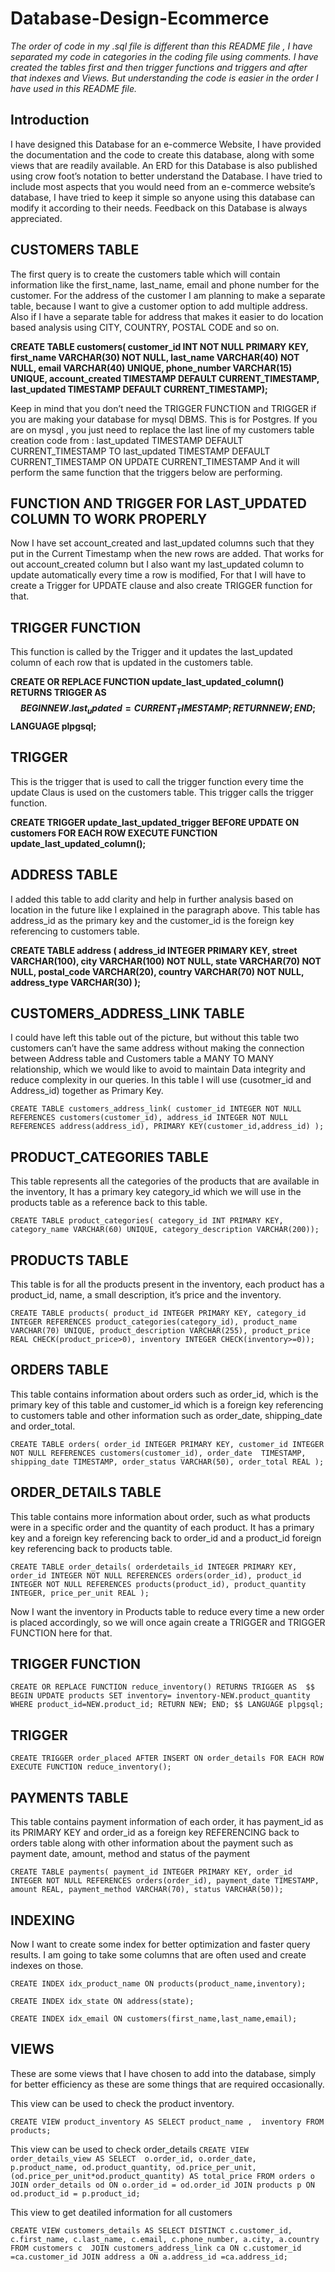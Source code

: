 # Database-Design-Ecommerce

*The order of code in my .sql file is different than this README file , I have separated my code in categories in the coding file using comments. I have created the tables first and then trigger functions and triggers and after that indexes and Views. But understanding the code is easier in the order I have used in this README file.*

## Introduction

I have designed this Database for an e-commerce Website, I have provided the documentation and the code to create this database, along with some views that are readily available. An ERD for this Database is also published using crow foot’s notation to better understand the Database. I have tried to include most aspects that you would need from an e-commerce website’s database, I have tried to keep it simple so anyone using this database can modify it according to their needs. Feedback on this Database is always appreciated.

## CUSTOMERS TABLE

The first query is to create the customers table which will contain information like the first_name, last_name, email and phone number for the customer. For the address of the customer I am planning to make a separate table, because I want to give a customer option to add multiple address. Also if I have a separate table for address that makes it easier to do location based analysis using CITY, COUNTRY, POSTAL CODE and so on.

**CREATE TABLE customers(
customer_id INT NOT NULL PRIMARY KEY,
first_name VARCHAR(30) NOT NULL,
last_name VARCHAR(40) NOT NULL,
email VARCHAR(40) UNIQUE,
phone_number VARCHAR(15) UNIQUE,
account_created TIMESTAMP DEFAULT CURRENT_TIMESTAMP,
last_updated TIMESTAMP DEFAULT CURRENT_TIMESTAMP);**

Keep in mind that you don’t need the TRIGGER FUNCTION and TRIGGER if you are making your database for mysql DBMS. This is for Postgres. If you are on mysql , you just need to replace the last line of my customers table creation code from :
last_updated TIMESTAMP DEFAULT CURRENT_TIMESTAMP
TO
last_updated TIMESTAMP DEFAULT CURRENT_TIMESTAMP ON UPDATE CURRENT_TIMESTAMP
And it will perform the same function that the triggers below are performing.

## FUNCTION AND TRIGGER FOR LAST_UPDATED COLUMN TO WORK PROPERLY

Now I have set account_created and last_updated columns such that they put in the Current Timestamp when the new rows are added. That works for out account_created column but I also want my last_updated column to update automatically every time a row is modified, For that I will have to create a Trigger for UPDATE clause and also create  TRIGGER function for that.


## TRIGGER FUNCTION

This function is called by the Trigger and it  updates the last_updated column of each row that is updated in the customers table.

**CREATE OR REPLACE FUNCTION update_last_updated_column()
RETURNS TRIGGER AS 
$$
BEGIN
NEW.last_updated=CURRENT_TIMESTAMP;
RETURN NEW;
END;
$$
LANGUAGE plpgsql;**

## TRIGGER
This is the trigger that is used to call the trigger function every time the update Claus is used on the customers table. This trigger calls the trigger function.

**CREATE TRIGGER update_last_updated_trigger
BEFORE UPDATE ON customers
FOR EACH ROW 
EXECUTE FUNCTION update_last_updated_column();**






## ADDRESS TABLE

I added this table to add clarity and help in further analysis based on location in the future like I explained in the paragraph above. This table has address_id as the primary key and the customer_id is the foreign key referencing to customers table.

**CREATE TABLE address (
address_id INTEGER PRIMARY KEY,
street VARCHAR(100),
city VARCHAR(100) NOT NULL,
state VARCHAR(70) NOT NULL,
postal_code VARCHAR(20),
country VARCHAR(70) NOT NULL,
address_type VARCHAR(30)
);**



## CUSTOMERS_ADDRESS_LINK TABLE

I could have left this table out of the picture, but without this table two customers can’t have the same address without making the connection between Address table and Customers table a MANY TO MANY relationship, which we would like to avoid to maintain Data integrity and reduce complexity in our queries. In this table I will use (cusotmer_id and Address_id) together as Primary Key.


`CREATE TABLE customers_address_link(
customer_id INTEGER NOT NULL REFERENCES customers(customer_id),
address_id INTEGER NOT NULL REFERENCES address(address_id),
PRIMARY KEY(customer_id,address_id)
);`


## PRODUCT_CATEGORIES TABLE

This table represents all the categories of the products that are available in the inventory, It has a primary key category_id which we will use in the products table as a reference back to this table.

`CREATE TABLE product_categories(
category_id INT PRIMARY KEY,
category_name VARCHAR(60) UNIQUE,
category_description VARCHAR(200));`


## PRODUCTS TABLE

This table is for all the products present in the inventory, each product has a product_id, name, a small description, it’s price and the inventory.

`CREATE TABLE products(
product_id INTEGER PRIMARY KEY,
category_id INTEGER REFERENCES product_categories(category_id),
product_name VARCHAR(70) UNIQUE,
product_description VARCHAR(255),
product_price REAL CHECK(product_price>0),
inventory INTEGER CHECK(inventory>=0));`


## ORDERS TABLE 

This table contains information about orders such as order_id, which is the primary key of this table and customer_id which is a foreign key referencing to customers table and other information such as order_date, shipping_date and order_total.


`CREATE TABLE orders(
order_id INTEGER PRIMARY KEY,
customer_id INTEGER NOT NULL REFERENCES customers(customer_id),
order_date  TIMESTAMP,
shipping_date TIMESTAMP,
order_status VARCHAR(50),
order_total REAL
);`


## ORDER_DETAILS TABLE

This table contains more information about order, such as what products were in a specific order and the quantity of each product. It has a primary key and a foreign key referencing back to order_id and a product_id foreign key referencing back to products table.

`CREATE TABLE order_details(
orderdetails_id INTEGER PRIMARY KEY,
order_id INTEGER NOT NULL REFERENCES orders(order_id),
product_id INTEGER NOT NULL REFERENCES products(product_id),
product_quantity INTEGER,
price_per_unit REAL
);`

Now I want the inventory in Products table to reduce every time a new order is placed accordingly, so we will once again create a TRIGGER  and TRIGGER FUNCTION here for that.

## TRIGGER FUNCTION

`CREATE OR REPLACE FUNCTION reduce_inventory()
RETURNS TRIGGER AS 
$$
BEGIN
UPDATE products SET inventory= inventory-NEW.product_quantity
WHERE product_id=NEW.product_id;
RETURN NEW;
END;
$$
LANGUAGE plpgsql;`

## TRIGGER 

`CREATE TRIGGER order_placed
AFTER INSERT ON order_details
FOR EACH ROW
EXECUTE FUNCTION reduce_inventory();`


## PAYMENTS TABLE

This table contains payment information of each order, it has payment_id as its PRIMARY KEY and order_id as a foreign key REFERENCING back to orders table along with other information about the payment such as payment date, amount, method and status of the payment

`CREATE TABLE payments(
payment_id INTEGER PRIMARY KEY,
order_id INTEGER NOT NULL REFERENCES orders(order_id),
payment_date TIMESTAMP,
amount REAL,
payment_method VARCHAR(70),
status VARCHAR(50));`


## INDEXING 

Now I want to create some index for better optimization and faster query results. I am going to take some columns that are often used and create indexes on those.

`CREATE INDEX idx_product_name ON products(product_name,inventory);`

`CREATE INDEX idx_state ON address(state);`

`CREATE INDEX idx_email ON customers(first_name,last_name,email);`


## VIEWS

These are some views that I have chosen to add into the database, simply for better efficiency as these are some things that are required occasionally. 

This view can be used to check the product inventory.

`CREATE VIEW product_inventory AS
SELECT product_name , 
	inventory
FROM products;`


This view can be used to check order_details 
`CREATE VIEW order_details_view AS
SELECT  o.order_id,
	o.order_date,
	p.product_name,
	od.product_quantity,
	od.price_per_unit,
	(od.price_per_unit*od.product_quantity) AS total_price
FROM orders o
JOIN order_details od ON o.order_id = od.order_id
JOIN products p ON od.product_id = p.product_id;`



This view to get deatiled information for all customers

`CREATE VIEW customers_details AS
SELECT DISTINCT c.customer_id,
		c.first_name,
		c.last_name,
		c.email,
		c.phone_number,
		a.city,
		a.country
FROM customers c 
	 JOIN customers_address_link ca ON c.customer_id =ca.customer_id
	 JOIN address a ON a.address_id =ca.address_id;`



